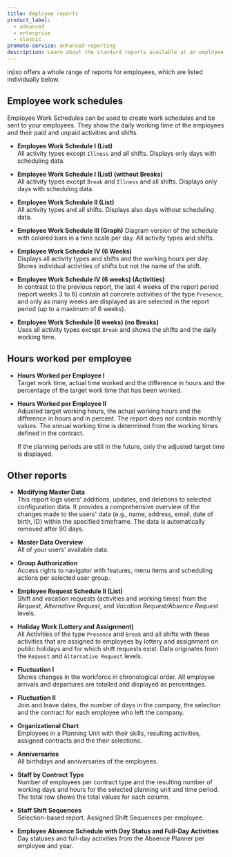 ```yaml
---
title: Employee reports
product_label:
  - advanced
  - enterprise
  - classic
promote-service: enhanced-reporting
description: Learn about the standard reports available at an employee level.
---
```


injixo offers a whole range of reports for employees, which are listed individually below.

## Employee work schedules

Employee Work Schedules can be used to create work schedules and be sent to your employees.
They show the daily working time of the employees and their paid and unpaid activities and shifts.

- **Employee Work Schedule I (List)**  
   All activity types except `Illness` and all shifts. Displays only days with scheduling data.

- **Employee Work Schedule I (List) (without Breaks)**  
   All activity types except `Break` and `Illness` and all shifts. Displays only days with scheduling data.

- **Employee Work Schedule II (List)**  
   All activity types and all shifts. Displays also days without scheduling data.

- **Employee Work Schedule III (Graph)**
  Diagram version of the schedule with colored bars in a time scale per day. All activity types and shifts.

- **Employee Work Schedule IV (6 Weeks)**  
   Displays all activity types and shifts and the working hours per day. Shows individual activities of shifts but not the name of the shift.

- **Employee Work Schedule IV (6 weeks) (Activities)**  
   In contrast to the previous report, the last 4 weeks of the report period (report weeks 3 to 6) contain all concrete activities of the type `Presence`, and only as many weeks are displayed as are selected in the report period (up to a maximum of 6 weeks).

- **Employee Work Schedule (6 weeks) (no Breaks)**  
   Uses all activity types except `Break` and shows the shifts and the daily working time.

## Hours worked per employee

- **Hours Worked per Employee I**  
   Target work time, actual time worked and the difference in hours and the percentage of the target work time that has been worked.

- **Hours Worked per Employee II**  
   Adjusted target working hours, the actual working hours and the difference in hours and in percent. The report does not contain monthly values. <!-- Anpassungszeiträume are used --> The annual working time is determined from the working times defined in the contract.
    <!-- This annual working time is then distributed to the planning periods by the function for adjustment periods as target time. However, these planning periods have different weightings so that there is no distribution 'x/52'.  -->
    <!-- If these planning periods are in the past and you have already worked with them, the corresponding columns in the report are filled. --> If the planning periods are still in the future, only the adjusted target time is displayed.

## Other reports

- **Modifying Master Data**  
  This report logs users' additions, updates, and deletions to selected configuration data. It provides a comprehensive overview of the changes made to the users' data (e.g., name, address, email, date of birth, ID) within the specified timeframe. The data is automatically removed after 90 days.

- **Master Data Overview**  
   All of your users' available data.

- **Group Authorization**  
   Access rights to navigator with features, menu items and scheduling actions per selected user group.

- **Employee Request Schedule II (List)**  
   Shift and vacation requests (activities and working times) from the _Request_, _Alternative Request_, and _Vacation Request/Absence Request_ levels. <!-- The duration between the start and end time of the workday and for the entire selected period is specified. -->

- **Holiday Work (Lottery and Assignment)**  
   All Activities of the type `Presence` and `Break` and all shifts with these activities that are assigned to employees by lottery and assignment on public holidays and for which shift requests exist. Data originates from the `Request` and `Alternative Request` levels.

- **Fluctuation I**  
   Shows changes in the workforce in chronological order. All employee arrivals and departures are totalled and displayed as percentages. <!-- Employees of one, several or all Planning Units are displayed. A separate page is created for each Planning Unit. -->

- **Fluctuation II**  
   Join and leave dates, the number of days in the company, the selection and the contract for each employee who left the company.

- **Organizational Chart**  
   Employees in a Planning Unit with their skills, resulting activities, assigned contracts and the their selections.

- **Anniversaries**  
   All birthdays and anniversaries of the employees. <!-- In addition, the employees whose probationary period has expired are specified. A separate table is created for each Planning Unit, whose entries are sorted by date within the anniversaries. -->

- **Staff by Contract Type**  
   Number of employees per contract type and the resulting number of working days and hours for the selected planning unit and time period. The total row shows the total values for each column.

- **Staff Shift Sequences**  
   Selection-based report. Assigned Shift Sequences per employee.

- **Employee Absence Schedule with Day Status and Full-Day Activities**  
   Day statuses and full-day activities from the Absence Planner per employee and year.
